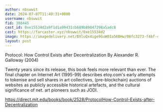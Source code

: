 ```yaml
---
author: nbswwit
date: 2024-07-07T11:49:31+0000
username: nbswwit
fid: 308445
cast_id: 0xe15534d2a9f1d1a99431cb689b89047298a5adc8
cast: https://farcaster.xyz/nbswwit/0xe15534d2
image: https://imagedelivery.net/BXluQx4ige9GuW0Ia56BHw/08fc3273-f4bf-4b49-b925-23c18f7b6d00/original
layout: post
---
```


Protocol: How Control Exists after Decentralization
By Alexander R. Galloway (2004)

Twenty years since its release, this book feels more relevant than ever. The final chapter on Internet Art (1995-99) describes etoy.com's early attempts to tokenise and sell shares in art collectives, (pre-blockchain) auctions of websites as publicly accessible historical artefacts, and the cultural significance of net. art pioneers such as JODI.

https://direct.mit.edu/books/book/2528/ProtocolHow-Control-Exists-after-Decentralization

<img src='https://imagedelivery.net/BXluQx4ige9GuW0Ia56BHw/08fc3273-f4bf-4b49-b925-23c18f7b6d00/original' alt='' referrerpolicy='no-referrer'/>
<img src='https://imagedelivery.net/BXluQx4ige9GuW0Ia56BHw/51e578ed-b096-43a2-0829-a4997ff72a00/original' alt='' referrerpolicy='no-referrer'/>
